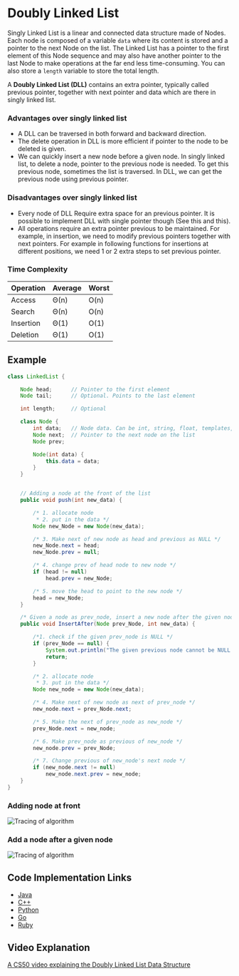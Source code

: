 # Doubly Linked List

Singly Linked List is a linear and connected data structure made of Nodes. Each node is composed of a variable `data` where its content is stored and a pointer to the next Node on the list. The Linked List has a pointer to the first element of this Node sequence and may also have another pointer to the last Node to make operations at the far end less time-consuming. You can also store a `length` variable to store the total length.

A **Doubly Linked List (DLL)** contains an extra pointer, typically called previous pointer, together with next pointer and data which are there in singly linked list.

### Advantages over singly linked list

- A DLL can be traversed in both forward and backward direction.
- The delete operation in DLL is more efficient if pointer to the node to be deleted is given.
- We can quickly insert a new node before a given node.
  In singly linked list, to delete a node, pointer to the previous node is needed. To get this previous node, sometimes the list is traversed. In DLL, we can get the previous node using previous pointer.

### Disadvantages over singly linked list

- Every node of DLL Require extra space for an previous pointer. It is possible to implement DLL with single pointer though (See this and this).
- All operations require an extra pointer previous to be maintained. For example, in insertion, we need to modify previous pointers together with next pointers. For example in following functions for insertions at different positions, we need 1 or 2 extra steps to set previous pointer.

### Time Complexity

| Operation | Average | Worst |
| --------- | ------- | ----- |
| Access    | Θ(n)    | O(n)  |
| Search    | Θ(n)    | O(n)  |
| Insertion | Θ(1)    | O(1)  |
| Deletion  | Θ(1)    | O(1)  |

## Example

```java
class LinkedList {

    Node head;      // Pointer to the first element
	Node tail;      // Optional. Points to the last element

	int length;     // Optional

    class Node {
        int data;   // Node data. Can be int, string, float, templates, etc
        Node next;  // Pointer to the next node on the list
        Node prev;

        Node(int data) {
            this.data = data;
        }
    }


    // Adding a node at the front of the list
    public void push(int new_data) {

        /* 1. allocate node
         * 2. put in the data */
        Node new_Node = new Node(new_data);

        /* 3. Make next of new node as head and previous as NULL */
        new_Node.next = head;
        new_Node.prev = null;

        /* 4. change prev of head node to new node */
        if (head != null)
            head.prev = new_Node;

        /* 5. move the head to point to the new node */
        head = new_Node;
    }

    /* Given a node as prev_node, insert a new node after the given node */
    public void InsertAfter(Node prev_Node, int new_data) {

        /*1. check if the given prev_node is NULL */
        if (prev_Node == null) {
            System.out.println("The given previous node cannot be NULL ");
            return;
        }

        /* 2. allocate node
         * 3. put in the data */
        Node new_node = new Node(new_data);

        /* 4. Make next of new node as next of prev_node */
        new_node.next = prev_Node.next;

        /* 5. Make the next of prev_node as new_node */
        prev_Node.next = new_node;

        /* 6. Make prev_node as previous of new_node */
        new_node.prev = prev_Node;

        /* 7. Change previous of new_node's next node */
        if (new_node.next != null)
            new_node.next.prev = new_node;
    }
}
```

### Adding node at front

![Tracing of algorithm](https://www.geeksforgeeks.org/wp-content/uploads/gq/2014/03/DLL_add_front1.png)

### Add a node after a given node

![Tracing of algorithm](https://www.geeksforgeeks.org/wp-content/uploads/gq/2014/03/DLL_add_middle1.png)

## Code Implementation Links

- [Java](https://github.com/TheAlgorithms/Java/blob/master/DataStructures/Lists/DoublyLinkedList.java)
- [C++](https://github.com/TheAlgorithms/C-Plus-Plus/blob/master/Data%20Structure/Doubly%20Linked%20List.cpp)
- [Python](https://github.com/TheAlgorithms/Python/blob/master/data_structures/linked_list/doubly_linked_list.py)
- [Go](https://github.com/TheAlgorithms/Go/blob/master/data-structures/linked-list/double-linkedlist.go)
- [Ruby](https://github.com/TheAlgorithms/Ruby/blob/master/data_structures/linked_lists/double_list.rb)

## Video Explanation

[A CS50 video explaining the Doubly Linked List Data Structure](https://www.youtube.com/watch?v=FHMPswJDCvU)
